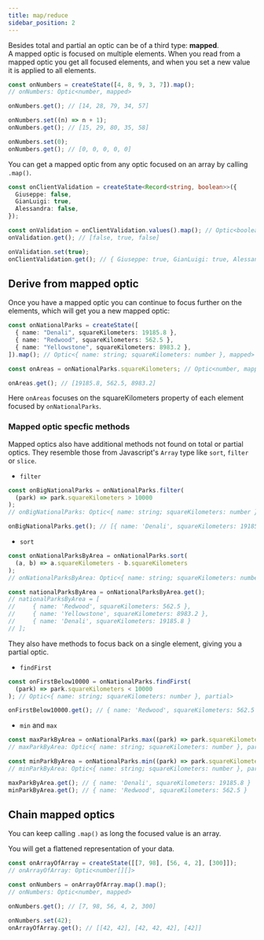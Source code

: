 ```yaml
---
title: map/reduce
sidebar_position: 2
---
```


Besides total and partial an optic can be of a third type: **mapped**.  
A mapped optic is focused on multiple elements. When you read from a mapped optic you get all focused elements, and when you set a new value it is applied to all elements.

```ts
const onNumbers = createState([4, 8, 9, 3, 7]).map();
// onNumbers: Optic<number, mapped>

onNumbers.get(); // [14, 28, 79, 34, 57]

onNumbers.set((n) => n + 1);
onNumbers.get(); // [15, 29, 80, 35, 58]

onNumbers.set(0);
onNumbers.get(); // [0, 0, 0, 0, 0]
```

You can get a mapped optic from any optic focused on an array by calling `.map()`.

```ts
const onClientValidation = createState<Record<string, boolean>>({
  Giuseppe: false,
  GianLuigi: true,
  Alessandra: false,
});

const onValidation = onClientValidation.values().map(); // Optic<boolean, mapped>
onValidation.get(); // [false, true, false]

onValidation.set(true);
onClientValidation.get(); // { Giuseppe: true, GianLuigi: true, Alessandra: true }
```

## Derive from mapped optic

Once you have a mapped optic you can continue to focus further on the elements, which will get you a new mapped optic:

```ts
const onNationalParks = createState([
  { name: "Denali", squareKilometers: 19185.8 },
  { name: "Redwood", squareKilometers: 562.5 },
  { name: "Yellowstone", squareKilometers: 8983.2 },
]).map(); // Optic<{ name: string; squareKilometers: number }, mapped>

const onAreas = onNationalParks.squareKilometers; // Optic<number, mapped>

onAreas.get(); // [19185.8, 562.5, 8983.2]
```

Here `onAreas` focuses on the squareKilometers property of each element focused by `onNationalParks`.

### Mapped optic specfic methods

Mapped optics also have additional methods not found on total or partial optics. They resemble those from Javascript's `Array` type like `sort`, `filter` or `slice`.

- `filter`

```ts
const onBigNationalParks = onNationalParks.filter(
  (park) => park.squareKilometers > 10000
);
// onBigNationalParks: Optic<{ name: string; squareKilometers: number }, mapped>

onBigNationalParks.get(); // [{ name: 'Denali', squareKilometers: 19185.8 }]
```

- `sort`

```ts
const onNationalParksByArea = onNationalParks.sort(
  (a, b) => a.squareKilometers - b.squareKilometers
);
// onNationalParksByArea: Optic<{ name: string; squareKilometers: number }, mapped>

const nationalParksByArea = onNationalParksByArea.get();
// nationalParksByArea = [
//     { name: 'Redwood', squareKilometers: 562.5 },
//     { name: 'Yellowstone', squareKilometers: 8983.2 },
//     { name: 'Denali', squareKilometers: 19185.8 }
// ];
```

They also have methods to focus back on a single element, giving you a partial optic.

- `findFirst`

```ts
const onFirstBelow10000 = onNationalParks.findFirst(
  (park) => park.squareKilometers < 10000
); // Optic<{ name: string; squareKilometers: number }, partial>

onFirstBelow10000.get(); // { name: 'Redwood', squareKilometers: 562.5 }
```

- `min` and `max`

```ts
const maxParkByArea = onNationalParks.max((park) => park.squareKilometers);
// maxParkByArea: Optic<{ name: string; squareKilometers: number }, partial>

const minParkByArea = onNationalParks.min((park) => park.squareKilometers);
// minParkByArea: Optic<{ name: string; squareKilometers: number }, partial>

maxParkByArea.get(); // { name: 'Denali', squareKilometers: 19185.8 }
minParkByArea.get(); // { name: 'Redwood', squareKilometers: 562.5 }
```

## Chain mapped optics

You can keep calling `.map()` as long the focused value is an array.

You will get a flattened representation of your data.

```ts
const onArrayOfArray = createState([[7, 98], [56, 4, 2], [300]]);
// onArrayOfArray: Optic<number[][]>

const onNumbers = onArrayOfArray.map().map();
// onNumbers: Optic<number, mapped>

onNumbers.get(); // [7, 98, 56, 4, 2, 300]

onNumbers.set(42);
onArrayOfArray.get(); // [[42, 42], [42, 42, 42], [42]]
```
